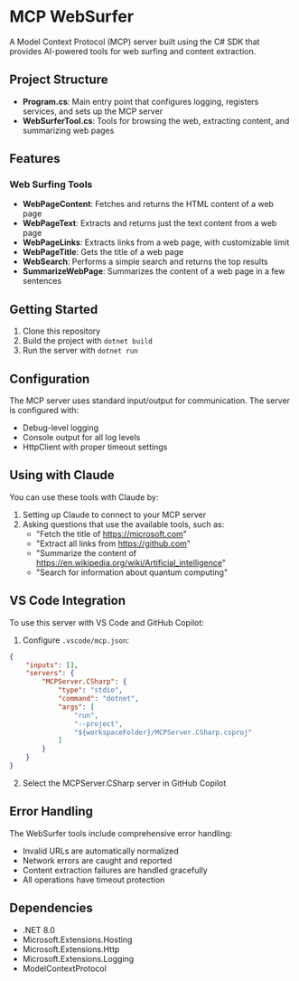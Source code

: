 # MCP WebSurfer

A Model Context Protocol (MCP) server built using the C# SDK that provides AI-powered tools for web surfing and content extraction.

## Project Structure

- **Program.cs**: Main entry point that configures logging, registers services, and sets up the MCP server
- **WebSurferTool.cs**: Tools for browsing the web, extracting content, and summarizing web pages

## Features

### Web Surfing Tools

- **WebPageContent**: Fetches and returns the HTML content of a web page
- **WebPageText**: Extracts and returns just the text content from a web page
- **WebPageLinks**: Extracts links from a web page, with customizable limit
- **WebPageTitle**: Gets the title of a web page
- **WebSearch**: Performs a simple search and returns the top results
- **SummarizeWebPage**: Summarizes the content of a web page in a few sentences

## Getting Started

1. Clone this repository
2. Build the project with `dotnet build`
3. Run the server with `dotnet run`

## Configuration

The MCP server uses standard input/output for communication. The server is configured with:
- Debug-level logging
- Console output for all log levels
- HttpClient with proper timeout settings

## Using with Claude

You can use these tools with Claude by:

1. Setting up Claude to connect to your MCP server
2. Asking questions that use the available tools, such as:
   - "Fetch the title of https://microsoft.com"
   - "Extract all links from https://github.com"
   - "Summarize the content of https://en.wikipedia.org/wiki/Artificial_intelligence"
   - "Search for information about quantum computing"

## VS Code Integration

To use this server with VS Code and GitHub Copilot:

1. Configure `.vscode/mcp.json`:
```json
{
    "inputs": [],
    "servers": {
        "MCPServer.CSharp": {
            "type": "stdio",
            "command": "dotnet",
            "args": [
                "run",
                "--project",
                "${workspaceFolder}/MCPServer.CSharp.csproj"
            ]
        }
    }
}
```

2. Select the MCPServer.CSharp server in GitHub Copilot

## Error Handling

The WebSurfer tools include comprehensive error handling:
- Invalid URLs are automatically normalized
- Network errors are caught and reported
- Content extraction failures are handled gracefully
- All operations have timeout protection

## Dependencies

- .NET 8.0
- Microsoft.Extensions.Hosting
- Microsoft.Extensions.Http
- Microsoft.Extensions.Logging
- ModelContextProtocol 